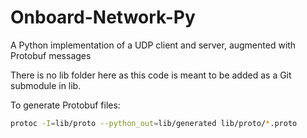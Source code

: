 # Onboard-Network-Py
A Python implementation of a UDP client and server, augmented with Protobuf messages

There is no lib folder here as this code is meant to be added as a Git submodule in lib.

To generate Protobuf files:
```bash
protoc -I=lib/proto --python_out=lib/generated lib/proto/*.proto
```
